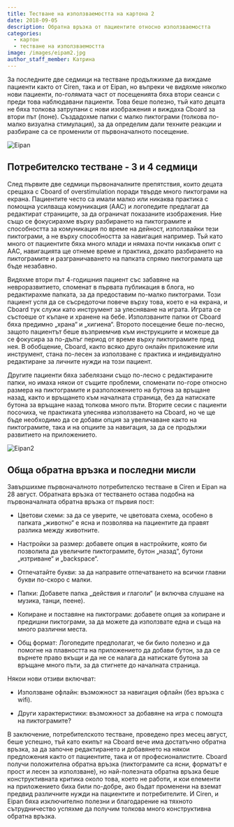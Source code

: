 ```yaml
---
title: Тестване на използваемостта на картона 2
date: 2018-09-05
description: Обратна връзка от пациентите относно използваемостта
categories:
  - картон
  - тестване на използваемостта
image: /images/eipam2.jpg
author_staff_member: Катрина
---
```


За последните две седмици на тестване продължихме да виждаме пациенти както от Ciren, така и от Eipan, но въпреки че видяхме няколко нови пациенти, по-голямата част от посещенията бяха втори сеанси с преди това наблюдавани пациенти. Това беше полезно, тъй като децата не бяха толкова затрупани с нови изображения и виждаха Cboard за втори път (поне). Създадохме папки с малко пиктограми (толкова по-малко визуална стимулация), за да определим дали техните реакции и разбиране са се променили от първоначалното посещение.

![Eipan](/images/eipam2.jpg)

## Потребителско тестване - 3 и 4 седмици

След първите две седмици първоначалните препятствия, които децата срещаха с Cboard of overstimulation поради твърде много пиктограми на екрана. Пациентите често са имали малко или никаква практика с помощна усилваща комуникация (AAC) и логопедите предлагат да редактират страниците, за да ограничат показаните изображения. Ние също се фокусирахме върху разбирането на пиктограмите и способността за комуникация по време на дейност, използвайки тези пиктограми, а не върху способността за навигация например. Тъй като много от пациентите бяха много млади и нямаха почти никакъв опит с AAC, навигацията ще отнеме време и практика, докато разбирането на пиктограмите и разграничаването на папката спрямо пиктограмата ще бъде незабавно.

Видяхме втори път 4-годишния пациент със забавяне на невроразвитието, споменат в първата публикация в блога, но редактирахме папката, за да предоставим по-малко пиктограми. Този пациент успя да се съсредоточи повече върху това, което е на екрана, и Cboard тук служи като инструмент за улесняване на играта. Играта се състоеше от къпане и хранене на бебе. Използваните папки от Cboard бяха предимно „храна“ и „хигиена“. Второто посещение беше по-лесно, защото пациентът беше възприемчив към инструкциите и можеше да се фокусира за по-дълъг период от време върху пиктограмите пред нея. В обобщение, Cboard, както всяко друго онлайн приложение или инструмент, стана по-лесен за използване с практика и индивидуално редактиране за личните нужди на този пациент.

Другите пациенти бяха забелязани също по-лесно с редактираните папки, но имаха някои от същите проблеми, споменати по-горе относно размера на пиктограмите и разположението на бутона за връщане назад, както и връщането към началната страница, без да натискате бутона за връщане назад толкова много пъти. Вторите сесии с пациенти посочиха, че практиката улеснява използването на Cboard, но че ще бъде необходимо да се добави опция за увеличаване както на пиктограмите, така и на опциите за навигация, за да се продължи развитието на приложението.

![Eipan2](/images/eipan3.jpeg)

## Обща обратна връзка и последни мисли

Завършихме първоначалното потребителско тестване в Ciren и Eipan на 28 август. Обратната връзка от тестването остава подобна на първоначалната обратна връзка от първия пост:

- Цветови схеми: за да се уверите, че цветовата схема, особено в папката „животно“ е ясна и позволява на пациентите да правят разлика между животните.

- Настройки за размер: добавете опция в настройките, която би позволила да увеличите пиктограмите, бутон „назад“, бутони „изтриване“ и „backspace“.

- Отпечатайте букви: за да направите отпечатването на всички главни букви по-скоро с малки.

- Папки: Добавете папка „действия и глаголи“ (и включва слушане на музика, танци, пеене).

- Копиране и поставяне на пиктограми: добавете опция за копиране и предишни пиктограми, за да можете да използвате една и съща на много различни места.

- Общ формат: Логопедите предполагат, че би било полезно и да помогне на плавността на приложението да добави бутон, за да се върнете право вкъщи и да не се налага да натискате бутона за връщане много пъти, за да стигнете до началната страница.

Някои нови отзиви включват:

- Използване офлайн: възможност за навигация офлайн (без връзка с wifi).

- Други характеристики: възможност за добавяне на игра с помощта на пиктограмите?

В заключение, потребителското тестване, проведено през месец август, беше успешно, тъй като екипът на Cboard вече има достатъчно обратна връзка, за да започне редактирането и добавянето на някои предложения както от пациентите, така и от професионалистите. Cboard получи положителна обратна връзка (пиктограмите са ясни, форматът е прост и лесен за използване), но най-полезната обратна връзка беше конструктивната критика около това, което не работи, и кои елементи на приложението биха били по-добре, ако бъдат променени на вземат предвид различните нужди на пациентите и потребителите. И Ciren, и Eipan бяха изключително полезни и благодарение на тяхното сътрудничество успяхме да получим толкова много конструктивна обратна връзка.